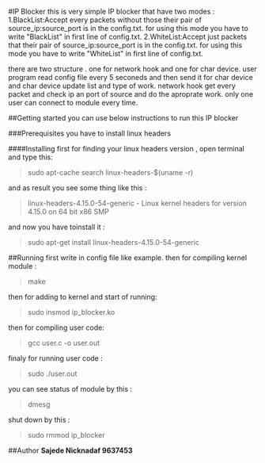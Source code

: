 #IP Blocker
this is very simple IP blocker that have two modes :
1.BlackList:Accept every packets without those their pair of source_ip:source_port is in the config.txt.
for using this mode you have to write "BlackList" in first line of config.txt.
2.WhiteList:Accept just packets that their pair of source_ip:source_port is in the config.txt.
for using this mode you have to write "WhiteList" in first line of config.txt.

there are two structure . one for network hook and one for char device.
user program read config file every 5 seconeds and then send it for char device and char device update list and type of work. network hook get every packet and check ip an port of source and do the aproprate work.
only one user can connect to module every time.

##Getting started
you can use below instructions to run this IP blocker

###Prerequisites
you have to install linux headers

####Installing
first for finding your linux headers version , open terminal and type this:

>sudo apt-cache search linux-headers-$(uname -r)

 and as result you see some thing like this :

>linux-headers-4.15.0-54-generic - Linux kernel headers for version 4.15.0 on 64 bit x86 SMP


and now you have toinstall it :

>sudo apt-get install linux-headers-4.15.0-54-generic

##Running
first write in config file like example.
then for compiling kernel module :

>make

then for adding to kernel and start of running:

>sudo insmod ip_blocker.ko

then for compiling user code:

>gcc user.c -o user.out

finaly for running user code :

>sudo ./user.out

you can see status of module by this :

>dmesg

shut down by this :

>sudo rmmod ip_blocker


##Author
**Sajede Nicknadaf 9637453**
